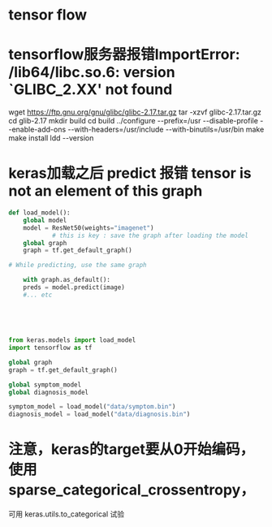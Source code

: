 # tensor flow

# tensorflow服务器报错ImportError: /lib64/libc.so.6: version `GLIBC_2.XX' not found
wget https://ftp.gnu.org/gnu/glibc/glibc-2.17.tar.gz
tar -xzvf glibc-2.17.tar.gz
cd glib-2.17
mkdir build
cd build
../configure --prefix=/usr --disable-profile --enable-add-ons --with-headers=/usr/include --with-binutils=/usr/bin
make
make install
ldd --version


# keras加载之后 predict 报错 tensor is not an element of this graph

```python
def load_model():
	global model
	model = ResNet50(weights="imagenet")
            # this is key : save the graph after loading the model
	global graph
	graph = tf.get_default_graph()

# While predicting, use the same graph

    with graph.as_default():
	preds = model.predict(image)
	#... etc
    
    
    
    
    
from keras.models import load_model
import tensorflow as tf

global graph
graph = tf.get_default_graph()

global symptom_model
global diagnosis_model

symptom_model = load_model("data/symptom.bin")
diagnosis_model = load_model("data/diagnosis.bin")

```

# 注意，keras的target要从0开始编码，使用sparse_categorical_crossentropy，
可用 keras.utils.to_categorical 试验

